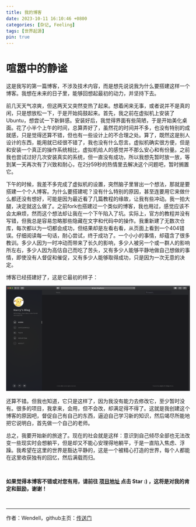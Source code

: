 ```yaml
---
title: 我的博客
date: 2023-10-11 16:10:46 +0800
categories: [杂记, Feeling]
tags: [世界起源]
pin: true
---
```


# 喧嚣中的静谧

这是我写的第一篇博客，不涉及技术内容，而是想先说说我为什么要搭建这样一个博客。我想在未来的日子里，能够回想起最初的动力，并坚持下去。  

前几天天气凉爽，但这两天又突然变热了起来。想着闲来无事，或者说并不是真的闲，只是想放松一下，于是开始捣鼓起来。首先，我之前在虚拟机上安装了Ubuntu，想尝试一下新鲜感。安装好后，我觉得界面有些简陋，于是开始美化桌面。花了小半个上午的时间，总算弄好了，虽然花的时间并不多，也没有特别的成就感，只是觉得还算不错，但也有一些设计上的不合理之处。算了，既然这是别人设计的东西，能用就已经很不错了，我也没有什么怨言。虚拟机确实很方便，但是和安装一个真正的操作系统相比，虚拟机给人的感觉并不那么安心和有份量。之前我也尝试过好几次安装真实的系统，但一直没有成功，所以我想先暂时放一放，等到某一天再次有了兴致和耐心，在2分59秒的热情里去解决这个问题吧，暂时搁置它。

下午的时候，我差不多完成了虚拟机的设置，突然脑子里冒出一个想法，那就是要搭建一个个人博客。为什么要搭建呢？没有什么特别的原因，甚至连要用它来做什么都还没有想好，可能是因为最近看了几篇教程的缘故，让我有些冲动。我一拍大腿，决定就这么做了。之前fork也搭建过一个类似的博客，我也用过，感觉应该不会太麻烦，然而这个想法却让我在一个下午陷入了坑。实际上，官方的教程并没有写错，但我总是容易忽略那些隐藏在文字和代码中的操作。我重新建了无数次仓库，每次都以为一切都会成功，但结果却是左看右看，从页面上看到一个404错误。仔细阅读每一句话，耐心尝试，终于成功了。一个小小的事情，却蕴含了很多教训。多少人因为一时冲动而带来了长久的影响，多少人被另一个或一群人的影响所左右，多少人因为高估自己而吃了苦头，又有多少人能够平静地做自己想做的事情，即使没有人督促和催促，又有多少人能够取得成功，只是因为一次无意的决定。

博客已经搭建好了，这是它最初的样子：

![最初的样子.png](https://raw.githubusercontent.com/XiaoWendell/XiaoWendell.github.io/master/images/img-post/2023/最初的样子.png "最初的样子.png")

还算不错。但我也知道，它只是这样了，因为我没有能力去修改它，至少暂时没有。很多的项目，我拿来，会用，但不会改，却满足得不得了。这就是我创建这个博客的原因吧，督促自己有自己的东西，逼迫自己学习新的知识，然后竭尽所能地把它说明白，首先做一个自己的老师。

总之，我要开始新的旅途了。现在的社会就是这样：意识到自己倾尽全部也无法改变一些现实时会想躺平，但是却又不能心安理得地躺平，于是一直陷入焦虑、浮躁。我希望在这里的世界是豁达平静的，这是一个被精心打造的世界，每个人都能在这里收获独有的回忆，然后满载而归。

<br/>

**如果觉得本博客不错或对您有用，请前往 [项目地址](https://github.com/XiaoWendell/XiaoWendell.github.io) 点击 Star :) ，这将是对我的肯定和鼓励，谢谢！**

<br/>


---

作者：Wendell，github主页：[传送门](https://github.com/XiaoWendell)

